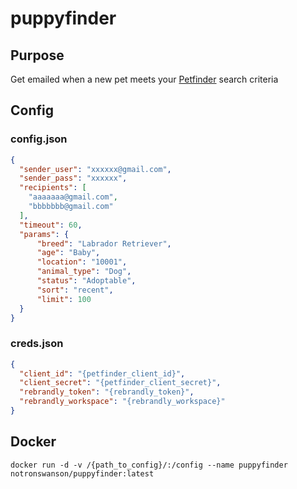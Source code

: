 # puppyfinder

## Purpose

Get emailed when a new pet meets your [Petfinder](https://www.petfinder.com) search criteria

## Config 

### config.json 

```json
{
  "sender_user": "xxxxxx@gmail.com",
  "sender_pass": "xxxxxx",
  "recipients": [
    "aaaaaaa@gmail.com",
    "bbbbbbb@gmail.com"
  ],
  "timeout": 60,
  "params": {
      "breed": "Labrador Retriever",
      "age": "Baby",
      "location": "10001",
      "animal_type": "Dog",
      "status": "Adoptable",
      "sort": "recent",
      "limit": 100
  }
}
```

### creds.json

```json
{
  "client_id": "{petfinder_client_id}",
  "client_secret": "{petfinder_client_secret}",
  "rebrandly_token": "{rebrandly_token}",
  "rebrandly_workspace": "{rebrandly_workspace}"
}
```

## Docker

`docker run -d -v /{path_to_config}/:/config --name puppyfinder notronswanson/puppyfinder:latest`
